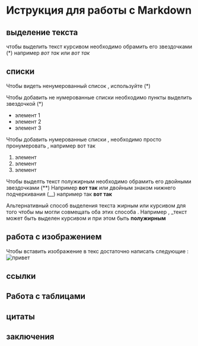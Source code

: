 # Иструкция для работы с Markdown 

## выделение текста 

чтобы выделить текст курсивом необходимо обрамить его звездочками (*) например *вот так*
или  _вот так_

## списки

Чтобы видеть ненумерованный список , 
используйте (*)

Чтобы добавить не нумерованные списки необходимо пункты выделить звездочкой (*)
* элемент 1
* элемент 2
* элемент 3

Чтобы добавить нумерованные списки , необходимо просто пронумеровать , 
например вот так 
1. элемент 
2. элемент 
3. элемент 

Чтобы выделть текст полужирным необходимо обрамить его двойными звездочками (**)
Например **вот так** или двойным знаком нижнего подчеркивания (__) например так  __вот так__


 Альтернативный способ выделения текста жирным или курсивом для того чтобы мы могли совмещать оба этих способа . Например , 
 _текст может быть выделен курсивом и при этом быть **полужирным**



## работа с изображением 

Чтобы вставить изображение в текс достаточно написать следующие :
![привет](qwerty.jpg)

## ссылки

## Работа с таблицами 

## цитаты

## заключения
